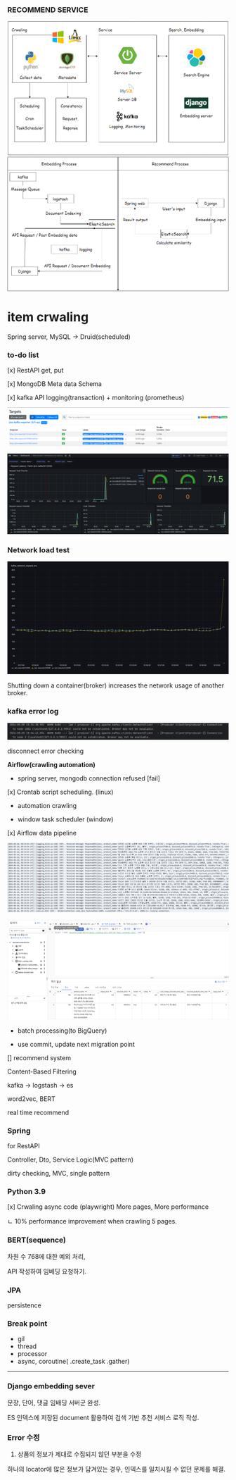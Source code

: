 ### RECOMMEND SERVICE

![img](./img/sketch1.png)
![img](./img/sketch2.png)


# item crwaling

Spring server, MySQL -> Druid(scheduled)

### __to-do list__

[x] RestAPI get, put

[x] MongoDB Meta data Schema

[x] kafka API logging(transaction) + monitoring (prometheus)

![img](./img/1.png)

![img](./img/2.png)

### Network load test

![img](./img/3.png)

Shutting down a container(broker) increases the network usage of another broker.

### kafka error log

![img](./img/4.png)

disconnect error checking

__Airflow(crawling automation)__ 

- spring server, mongodb connection refused [fail]

[x] Crontab script scheduling. (linux)

- automation crawling

- window task scheduler (window)

[x] Airflow data pipeline

![img](./img/5.png)

![img](./img/6.png)

- batch processing(to BigQuery)

- use commit, update next migration point

[] recommend system

Content-Based Filtering

kafka -> logstash -> es

word2vec, BERT

real time recommend

### Spring

for RestAPI

Controller, Dto, Service Logic(MVC pattern)

dirty checking, MVC, single pattern

### Python 3.9

[x] Crwaling async code (playwright) More pages, More performance

ㄴ  10% performance improvement when crawling 5 pages.

### BERT(sequence)

차원 수 768에 대한 예외 처리, 

API 작성하여 임베딩 요청하기.

### JPA 

persistence

### Break point
- gil 
- thread
- processor
- async, coroutine( .create_task .gather)

--------------------------------------------------------------

### Django embedding sever 

문장, 단어, 댓글 임배딩 서버군 완성. 

ES 인덱스에 저장된 document 활용하여 검색 기반 추천 서비스 로직 작성.

### Error 수정

1. 상품의 정보가 제대로 수집되지 않던 부분을 수정 

하나의 locator에 많은 정보가 담겨있는 경우, 인덱스를 일치시킬 수 없던 문제를 해결.